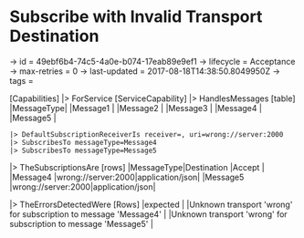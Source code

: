 # Subscribe with Invalid Transport Destination

-> id = 49ebf6b4-74c5-4a0e-b074-17eab89e9ef1
-> lifecycle = Acceptance
-> max-retries = 0
-> last-updated = 2017-08-18T14:38:50.8049950Z
-> tags =

[Capabilities]
|> ForService
    [ServiceCapability]
    |> HandlesMessages
        [table]
        |MessageType|
        |Message1   |
        |Message2   |
        |Message3   |
        |Message4   |
        |Message5   |

    |> DefaultSubscriptionReceiverIs receiver=, uri=wrong://server:2000
    |> SubscribesTo messageType=Message4
    |> SubscribesTo messageType=Message5

|> TheSubscriptionsAre
    [rows]
    |MessageType|Destination        |Accept          |
    |Message4   |wrong://server:2000|application/json|
    |Message5   |wrong://server:2000|application/json|

|> TheErrorsDetectedWere
    [Rows]
    |expected                                                         |
    |Unknown transport 'wrong' for subscription to message 'Message4' |
    |Unknown transport 'wrong' for subscription to message 'Message5' |

~~~
